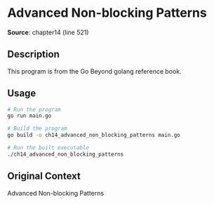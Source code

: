 # Advanced Non-blocking Patterns

**Source**: chapter14 (line 521)

## Description

This program is from the Go Beyond golang reference book.

## Usage

```bash
# Run the program
go run main.go

# Build the program
go build -o ch14_advanced_non_blocking_patterns main.go

# Run the built executable
./ch14_advanced_non_blocking_patterns
```

## Original Context

Advanced Non-blocking Patterns
